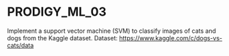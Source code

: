 # PRODIGY_ML_03

Implement a support vector machine (SVM) to classify images of cats and dogs from the Kaggle dataset.
Dataset: https://www.kaggle.com/c/dogs-vs-cats/data
